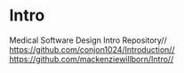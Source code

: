 # Intro
Medical Software Design Intro Repository//
https://github.com/conjon1024/Introduction//
https://github.com/mackenziewillborn/Intro//
